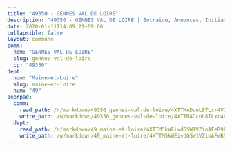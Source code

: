 ```yaml
---
title: "49350 - GENNES VAL DE LOIRE"
description: "49350 - GENNES VAL DE LOIRE | Entraide, Annonces, Initiatives"
date: 2020-01-11T14:09:21+09:00
collapsible: false
layout: commune
comm:
  nom: "GENNES VAL DE LOIRE"
  slug: gennes-val-de-loire
  cp: "49350"
dept:
  nom: "Maine-et-Loire"
  slug: maine-et-loire
  num: "49"
peerpad:
  comm:
    read_path: /r/markdown/49350_gennes-val-de-loire/4XTTMADcnL8TLxr4V1J3rJsdERj3kWtnGTKuZBxBW7FiVkD4A
    write_path: /w/markdown/49350_gennes-val-de-loire/4XTTMADcnL8TLxr4V1J3rJsdERj3kWtnGTKuZBxBW7FiVkD4A-K3TgUwS3iQgqAKMSdY1S8gZYEYvv3BuTVTPMadQZiMDVSsUJPrE69crL5ooUiUMbD7bRyyUQ5edJgSWoPteoxfxLzqVbtH3eaUGQ4LtMttJE42cCdqqG78h2nNc7F7zrTUGvtdVp
  dept:
    read_path: /r/markdown/49_maine-et-loire/4XTTM5kWEivdGSW1VZioAFeR9FpQW65q8aNEMpsQHKe3L3w51
    write_path: /w/markdown/49_maine-et-loire/4XTTM5kWEivdGSW1VZioAFeR9FpQW65q8aNEMpsQHKe3L3w51-K3TgUou4pFa6PsSszDZrp4wBDdthdXBX5EwzKUhExp7n8BKzw5Sop6cQsYViifutavoBtzv7zwzH4iBwqpfCj18hUJY64eghhZJV1FBbvkdmgSuffCY5JQmFSGY1DCwuusuc6WLf
---
```


